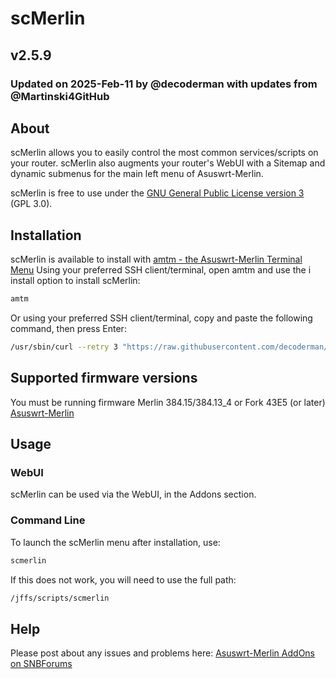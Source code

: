# scMerlin

## v2.5.9
### Updated on 2025-Feb-11 by @decoderman with updates from @Martinski4GitHub

## About
scMerlin allows you to easily control the most common services/scripts on your router. scMerlin also augments your router's WebUI with a Sitemap and dynamic submenus for the main left menu of Asuswrt-Merlin.

scMerlin is free to use under the [GNU General Public License version 3](https://opensource.org/licenses/GPL-3.0) (GPL 3.0).

## Installation
scMerlin is available to install with [amtm - the Asuswrt-Merlin Terminal Menu](https://github.com/decoderman/amtm)
Using your preferred SSH client/terminal, open amtm and use the i install option to install scMerlin:
```sh
amtm
```
Or using your preferred SSH client/terminal, copy and paste the following command, then press Enter:

```sh
/usr/sbin/curl --retry 3 "https://raw.githubusercontent.com/decoderman/scmerlin/master/scmerlin.sh" -o "/jffs/scripts/scmerlin" && chmod 0755 /jffs/scripts/scmerlin && /jffs/scripts/scmerlin install
```

## Supported firmware versions
You must be running firmware Merlin 384.15/384.13_4 or Fork 43E5 (or later) [Asuswrt-Merlin](https://asuswrt.lostrealm.ca/)

## Usage
### WebUI
scMerlin can be used via the WebUI, in the Addons section.

### Command Line
To launch the scMerlin menu after installation, use:
```sh
scmerlin
```

If this does not work, you will need to use the full path:
```sh
/jffs/scripts/scmerlin
```

## Help
Please post about any issues and problems here: [Asuswrt-Merlin AddOns on SNBForums](https://www.snbforums.com/forums/asuswrt-merlin-addons.60/?prefix_id=23)
